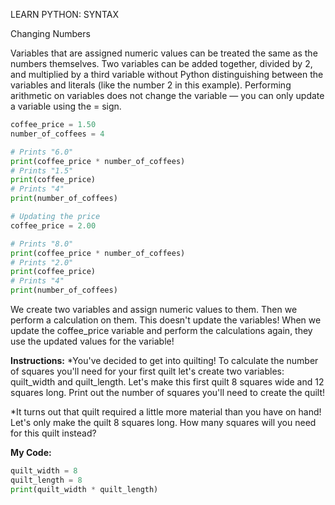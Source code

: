LEARN PYTHON: SYNTAX

Changing Numbers

Variables that are assigned numeric values can be treated the same as the numbers themselves. Two variables can be added together, divided by 2, and multiplied by a third variable without Python distinguishing between the variables and literals (like the number 2 in this example). Performing arithmetic on variables does not change the variable — you can only update a variable using the = sign.
```py
coffee_price = 1.50
number_of_coffees = 4

# Prints "6.0"
print(coffee_price * number_of_coffees)
# Prints "1.5"
print(coffee_price)
# Prints "4"
print(number_of_coffees)

# Updating the price 
coffee_price = 2.00

# Prints "8.0"
print(coffee_price * number_of_coffees)
# Prints "2.0"
print(coffee_price)
# Prints "4"
print(number_of_coffees)
```
We create two variables and assign numeric values to them. Then we perform a calculation on them. This doesn't update the variables! When we update the coffee_price variable and perform the calculations again, they use the updated values for the variable!

**Instructions:**
*You've decided to get into quilting! To calculate the number of squares you'll need for your first quilt let's create two variables: quilt_width and quilt_length. Let's make this first quilt 8 squares wide and 12 squares long. Print out the number of squares you'll need to create the quilt!

*It turns out that quilt required a little more material than you have on hand! Let's only make the quilt 8 squares long. How many squares will you need for this quilt instead?

**My Code:**
```py
quilt_width = 8
quilt_length = 8
print(quilt_width * quilt_length)
```
